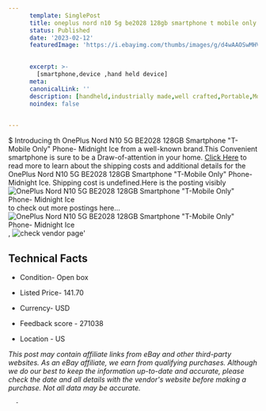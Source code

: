 ```yaml
---
      template: SinglePost
      title: oneplus nord n10 5g be2028 128gb smartphone t mobile only phone midnight ice
      status: Published
      date: '2023-02-12'
      featuredImage: 'https://i.ebayimg.com/thumbs/images/g/d4wAAOSwMHVjK2De/s-l225.jpg'
       

      excerpt: >-
        [smartphone,device ,hand held device]
      meta:
      canonicalLink: ''
      description: [handheld,industrially made,well crafted,Portable,Mobile,Compact,Convenient,Lightweight,Maneuverable,Man-portable,Miniature,Carriable,Hand-held,Light,Holdable,Transportable,Mobile device,Pocket-sized,On-the-go,Wireless,Cordless,Compact size,Convenient size, smartphone,device ,hand held device]
      noindex: false
      

---
```

$
      Introducing th OnePlus Nord N10 5G BE2028 128GB Smartphone "T-Mobile Only" Phone- Midnight Ice from a well-known brand.This Convenient smartphone is sure to be a Draw-of-attention in your home. [Click Here](https://www.ebay.com/itm/364021041934?hash=item54c1584b0e%3Ag%3Ad4wAAOSwMHVjK2De&mkevt=1&mkcid=1&mkrid=711-53200-19255-0&campid=%253CePNCampaignId%253E&customid=%253CreferenceId%253E&toolid=10049) to read more to learn about the shipping costs and additional details for the OnePlus Nord N10 5G BE2028 128GB Smartphone "T-Mobile Only" Phone- Midnight Ice. Shipping cost is undefined.Here is the posting visibly ![OnePlus Nord N10 5G BE2028 128GB Smartphone "T-Mobile Only" Phone- Midnight Ice](https://i.ebayimg.com/thumbs/images/g/d4wAAOSwMHVjK2De/s-l225.jpg) to check out more postings here... ![OnePlus Nord N10 5G BE2028 128GB Smartphone "T-Mobile Only" Phone- Midnight Ice](https://i.ebayimg.com/images/g/d4wAAOSwMHVjK2De/s-l640.jpg), ![check vendor page](https://origin-galleryplus.ebayimg.com/ws/web/364021041934_2_0_1/225x225.jpg,https://origin-galleryplus.ebayimg.com/ws/web/364021041934_3_0_1/225x225.jpg)'

      

 ## Technical Facts 



     
      

 - Condition- Open box 


      

 - Listed Price- 141.70 


      

 - Currency- USD 


      

 - Feedback score - 271038 


      

 - Location - US 


      
      

 *_This post may contain affiliate links from eBay and other third-party websites. As an eBay affiliate, we earn from qualifying purchases. Although we do our best to keep the information up-to-date and accurate, please check the date and all details with the vendor's website before making a purchase. Not all data may be accurate._*




      -
